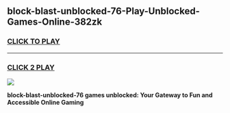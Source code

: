 
## block-blast-unblocked-76-Play-Unblocked-Games-Online-382zk
<h3>
<a href="https://premium76.site?title=block-blast-unblocked-76&ref=25A">CLICK TO PLAY</a></h3>
<hr>

<h3>
<a href="https://premium76.site?title=block-blast-unblocked-76&ref=25A">CLICK 2 PLAY</a>
  
</h3>

<a href="https://premium76.site?title=block-blast-unblocked-76&ref=25A"><img src="https://clearcache.store/games.png"></a>


**block-blast-unblocked-76 games unblocked: Your Gateway to Fun and Accessible Online Gaming**
